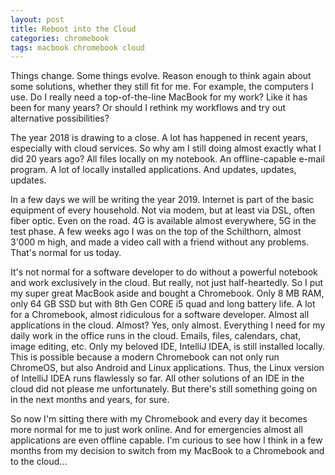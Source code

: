```yaml
---
layout: post
title: Reboot into the Cloud
categories: chromebook
tags: macbook chromebook cloud
---
```


Things change. Some things evolve. Reason enough to think again about some solutions, whether they still fit for me. For example, the computers I use. Do I really need a top-of-the-line MacBook for my work? Like it has been for many years? Or should I rethink my workflows and try out alternative possibilities?

<!--more-->

The year 2018 is drawing to a close. A lot has happened in recent years, especially with cloud services. So why am I still doing almost exactly what I did 20 years ago? All files locally on my notebook. An offline-capable e-mail program. A lot of locally installed applications. And updates, updates, updates.

In a few days we will be writing the year 2019. Internet is part of the basic equipment of every household. Not via modem, but at least via DSL, often fiber optic. Even on the road. 4G is available almost everywhere, 5G in the test phase. A few weeks ago I was on the top of the Schilthorn, almost 3'000 m high, and made a video call with a friend without any problems. That's normal for us today.

It's not normal for a software developer to do without a powerful notebook and work exclusively in the cloud. But really, not just half-heartedly. So I put my super great MacBook aside and bought a Chromebook. Only 8 MB RAM, only 64 GB SSD but with 8th Gen CORE i5 quad and long battery life. A lot for a Chromebook, almost ridiculous for a software developer. Almost all applications in the cloud. Almost? Yes, only almost. Everything I need for my daily work in the office runs in the cloud. Emails, files, calendars, chat, image editing, etc. Only my beloved IDE, IntelliJ IDEA, is still installed locally. This is possible because a modern Chromebook can not only run ChromeOS, but also Android and Linux applications. Thus, the Linux version of IntelliJ IDEA runs flawlessly so far. All other solutions of an IDE in the cloud did not please me unfortunately. But there's still something going on in the next months and years, for sure.

So now I'm sitting there with my Chromebook and every day it becomes more normal for me to just work online. And for emergencies almost all applications are even offline capable. I'm curious to see how I think in a few months from my decision to switch from my MacBook to a Chromebook and to the cloud...
